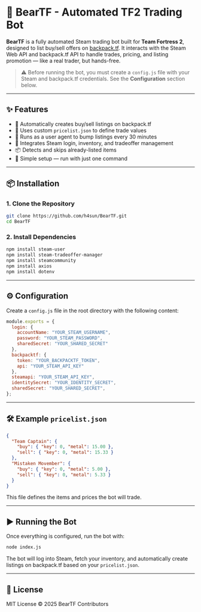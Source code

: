 # 🐻 BearTF - Automated TF2 Trading Bot

**BearTF** is a fully automated Steam trading bot built for **Team Fortress 2**, designed to list buy/sell offers on [backpack.tf](https://backpack.tf). It interacts with the Steam Web API and backpack.tf API to handle trades, pricing, and listing promotion — like a real trader, but hands-free.

> ⚠️ Before running the bot, you must create a `config.js` file with your Steam and backpack.tf credentials. See the **Configuration** section below.

---

## ✨ Features

- 🔁 Automatically creates buy/sell listings on backpack.tf
- 🛒 Uses custom `pricelist.json` to define trade values
- 🤖 Runs as a user agent to bump listings every 30 minutes
- 🔐 Integrates Steam login, inventory, and tradeoffer management
- 📦 Detects and skips already-listed items
- 🚀 Simple setup — run with just one command

---

## 📦 Installation

### 1. Clone the Repository

```bash
git clone https://github.com/h4sun/BearTF.git
cd BearTF
```

### 2. Install Dependencies

```bash
npm install steam-user
npm install steam-tradeoffer-manager
npm install steamcommunity
npm install axios
npm install dotenv
```

---

## ⚙️ Configuration

Create a `config.js` file in the root directory with the following content:

```js
module.exports = {
  login: {
    accountName: "YOUR_STEAM_USERNAME",
    password: "YOUR_STEAM_PASSWORD",
    sharedSecret: "YOUR_SHARED_SECRET"
  },
  backpacktf: {
    token: "YOUR_BACKPACKTF_TOKEN",
    api: "YOUR_STEAM_API_KEY"
  },
  steamapi: "YOUR_STEAM_API_KEY",
  identitySecret: "YOUR_IDENTITY_SECRET",
  sharedSecret: "YOUR_SHARED_SECRET",
};
```

---

## 🛠 Example `pricelist.json`

```json
{
  "Team Captain": {
    "buy": { "key": 0, "metal": 15.00 },
    "sell": { "key": 0, "metal": 15.33 }
  },
  "Mistaken Movember": {
    "buy": { "key": 0, "metal": 5.00 },
    "sell": { "key": 0, "metal": 5.33 }
  }
}
```

This file defines the items and prices the bot will trade.

---

## ▶️ Running the Bot

Once everything is configured, run the bot with:

```bash
node index.js
```

The bot will log into Steam, fetch your inventory, and automatically create listings on backpack.tf based on your `pricelist.json`.

---

## 🧠 License

MIT License © 2025 BearTF Contributors

